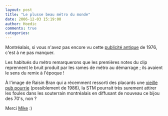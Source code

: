 ```yaml
---
layout: post
title: "Le plusse beau métro du monde"
date: 2006-12-03 15:19:00
author: Hoedic
comments: true
categories: 
---
```



Montréalais, si vous n'avez pas encore vu cette [publicité antique](http://www.youtube.com/watch?v=DcC31r1BxBY) de 1976, c'est à ne pas manquer.

Les habitués du métro remarquerons que les premières notes du clip reprennent le bruit produit par les rames de métro au démarrage ; ils avaient le sens du remix à l'époque !

À l'image de Raisin Bran qui a récemment ressorti des placards une [vieille pub pourrie](http://www.youtube.com/watch?v=_L8OP8UUQ1E) (possiblement de 1986), la STM pourrait très surement attirer les foules dans les souterrain montréalais en diffusant de nouveau ce bijou des 70's, non ?

Merci [Mike](http://mtl3p.ilesansfil.org/blog/archives/2006/12/01/il_fait_beau_dans_lmetro.html) :)